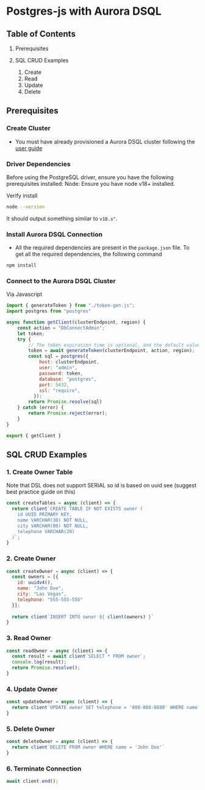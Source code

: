 # Postgres-js with Aurora DSQL

## Table of Contents

1. Prerequisites

2. SQL CRUD Examples
   1. Create
   2. Read
   3. Update
   4. Delete

## Prerequisites

### Create Cluster

* You must have already provisioned a Aurora DSQL cluster following the [user guide](TBD)

### Driver Dependencies

Before using the PostgreSQL driver, ensure you have the following prerequisites installed:
Node: Ensure you have node v18+ installed.

Verify install

```bash
node --version
```

It should output something similar to `v18.x"`.

### Install Aurora DSQL Connection

- All the required dependencies are present in the `package.json` file. To get all the required dependencies, the following command

```bash
npm install
```

### Connect to the Aurora DSQL Cluster

Via Javascript

```javascript
import { generateToken } from "./token-gen.js";
import postgres from "postgres"

async function getClient(clusterEndpoint, region) {
    const action = "DbConnectAdmin";
    let token;
    try {
        // The token expiration time is optional, and the default value 900 seconds
        token = await generateToken(clusterEndpoint, action, region);
        const sql = postgres({
            host: clusterEndpoint,
            user: "admin",
            password: token,
            database: "postgres",
            port: 5432,
            ssl: "require",
          });
        return Promise.resolve(sql)
    } catch (error) {
        return Promise.reject(error);
    }
}

export { getClient }
```

## SQL CRUD Examples

### 1. Create Owner Table

Note that DSL does not support SERIAL so id is based on uuid see (suggest best practice guide on this)

```javascript
const createTables = async (client) => {
  return client`CREATE TABLE IF NOT EXISTS owner (
    id UUID PRIMARY KEY,
    name VARCHAR(30) NOT NULL,
    city VARCHAR(80) NOT NULL,
    telephone VARCHAR(20)
  )`;
}
```

### 2. Create Owner

```javascript
const createOwner = async (client) => {
  const owners = [{
    id: uuidv4(),
    name: "John Doe",
    city: "Las Vegas",
    telephone: "555-555-555"
  }];
  
  return client`INSERT INTO owner ${ client(owners) }`
}
```

### 3. Read Owner

```javascript
const readOwner = async (client) => {
  const result = await client`SELECT * FROM owner`;
  console.log(result);
  return Promise.resolve();
}
```

### 4. Update Owner

```javascript
const updateOwner = async (client) => {
  return client`UPDATE owner SET telephone = '888-888-8888' WHERE name = 'John Doe'`
}
```

### 5. Delete Owner

```javascript
const deleteOwner = async (client) => {
  return client`DELETE FROM owner WHERE name = 'John Doe'`
}
```

### 6. Terminate Connection

```javascript
await client.end();
```
